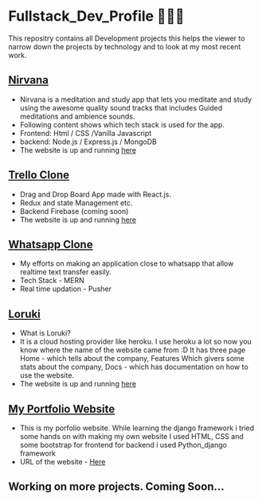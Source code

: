 # Fullstack_Dev_Profile 👨🏽‍💻
This repositry contains all Development projects this helps the viewer to narrow down the projects by technology and to look at my most recent work.

## [Nirvana](https://github.com/pratiktiwari1212/Nirvana_Meditation_App)
- Nirvana is a meditation and study app that lets you meditate and study using the awesome quality sound tracks that includes Guided meditations and ambience sounds.
- Following content shows which tech stack is used for the app.
- Frontend: Html / CSS /Vanilla Javascript
- backend: Node.js / Express.js / MongoDB 
- The website is up and running [here](https://nirvana-by-pratik.herokuapp.com/)

## [Trello Clone](https://github.com/pratiktiwari1212/trello-clone)
- Drag and Drop Board App made with React.js.
- Redux and state Management etc.
- Backend Firebase (coming soon)
- The website is up and running [here](https://trello-clone-by-pratik.herokuapp.com/#)

## [Whatsapp Clone](https://github.com/pratiktiwari1212/Whatsapp-clone-MERN)
- My efforts on making an application close to whatsapp that allow realtime text transfer easily.
- Tech Stack - MERN
- Real time updation - Pusher

## [Loruki](https://github.com/pratiktiwari1212/Loruki-website/tree/master)
- What is Loruki?
- It is a cloud hosting provider like heroku. I use heroku a lot so now you know where the name of the website came from :D
It has three page Home - which tells about the company, Features Which givers some stats about the company, Docs - which has documentation on how to use the website.
- The website is up and running [here](https://hungry-kalam-255f5c.netlify.app/index.html)

## [My Portfolio Website](https://github.com/pratiktiwari1212/myportfolio)
- This is my porfolio website. While learning the django framework i tried some hands on with making my own website I used HTML, CSS and some bootstrap for frontend for backend i used Python_django framework
- URL of the website - [Here](https://pratiktiwari.herokuapp.com/)

## Working on more projects. Coming Soon...

